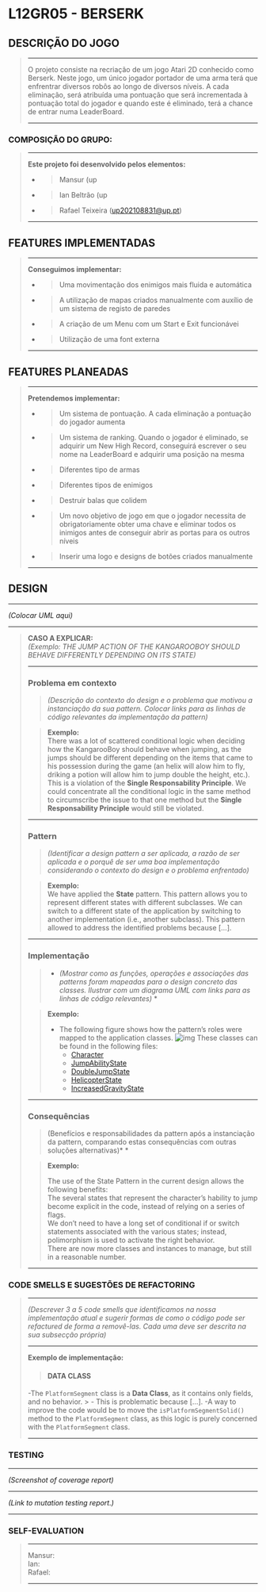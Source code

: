 # L12GR05 - BERSERK

## DESCRIÇÃO DO JOGO
> ___
> O projeto consiste na recriação de um jogo Atari 2D conhecido como Berserk. Neste jogo, um único jogador portador de uma arma terá que enfrentrar diversos robôs ao longo de diversos níveis.
> A cada eliminação, será atribuída uma pontuação que será incrementada à pontuação total do jogador e quando este é eliminado, terá a chance de entrar numa LeaderBoard.
> ___
> 
### COMPOSIÇÃO DO GRUPO:
> ___
> **Este projeto foi desenvolvido pelos elementos:**
> - > Mansur (up
> - >Ian Beltrão (up
> - >Rafael Teixeira (up202108831@up.pt)
> ___

## **FEATURES IMPLEMENTADAS**
> ___
> **Conseguimos implementar:**
>
> - > Uma movimentação dos enimigos mais fluida e automática
> - > A utilização de mapas criados manualmente com auxílio de um sistema de registo de paredes
> - > A criação de um Menu com um Start e Exit funcionávei
> - > Utilização de uma font externa
> ___

## **FEATURES PLANEADAS**
> ___
> **Pretendemos implementar:**
> 
> - > Um sistema de pontuação. A cada eliminação a pontuação do jogador aumenta
> - > Um sistema de ranking. Quando o jogador é eliminado, se adquirir um New High Record, conseguirá escrever o seu nome na LeaderBoard e adquirir uma posição na mesma
> - > Diferentes tipo de armas
> - > Diferentes tipos de enimigos
> - > Destruir balas que colidem
> - > Um novo objetivo de jogo em que o jogador necessita de obrigatoriamente obter uma chave e eliminar todos os inimigos antes de conseguir abrir as portas para os outros níveis
> - > Inserir uma logo e designs de botões criados manualmente
> ___
## **DESIGN**
___
_(Colocar UML aqui)_ </br>
___
> **CASO A EXPLICAR:** </br> _(Exemplo: THE JUMP ACTION OF THE KANGAROOBOY SHOULD BEHAVE DIFFERENTLY DEPENDING ON ITS STATE)_
> ___
>
> ### Problema em contexto 
> > _(Descrição do contexto do design e o problema que motivou a instanciação da sua pattern. Colocar links para as linhas de código relevantes da implementação da pattern)_ </br>
> 
> >**Exemplo:** </br>
> >There was a lot of scattered conditional logic when deciding how the KangarooBoy should behave when jumping, as the jumps should be different depending on the items that came to his possession during the game (an helix will alow him to fly, driking a potion will allow him to jump double the height, etc.). This is a violation of the **Single Responsability Principle**. We could concentrate all the conditional logic in the same method to circumscribe the issue to that one method but the **Single Responsability Principle** would still be violated.
> ___
> ### Pattern 
> > _(Identificar a design pattern a ser aplicada, a razão de ser aplicada e o porquê de ser uma boa implementação considerando o contexto do design e o problema enfrentado)_ </br>
> 
> >**Exemplo:** </br>
> > We have applied the **State** pattern. This pattern allows you to represent different states with different subclasses. We can switch to a different state of the application by switching to another implementation (i.e., another subclass). This pattern allowed to address the identified problems because […].
>___
> ### Implementação
> >* *(Mostrar como as funções, operações e associações das patterns foram mapeadas para o design concreto das classes. Ilustrar com um diagrama UML com links para as linhas de código relevantes)* * </br>
>
> > **Exemplo:** </br>
> >  - The following figure shows how the pattern’s roles were mapped to the application classes.
> ![img](https://www.fe.up.pt/~arestivo/page/img/examples/lpoo/state.svg)
> These classes can be found in the following files:
> >    - [Character](https://web.fe.up.pt/~arestivo/page/courses/2021/lpoo/template/src/main/java/Character.java)
> >    - [JumpAbilityState](https://web.fe.up.pt/~arestivo/page/courses/2021/lpoo/template/src/main/java/JumpAbilityState.java)
> >    - [DoubleJumpState](https://web.fe.up.pt/~arestivo/page/courses/2021/lpoo/template/src/main/java/DoubleJumpState.java)
> >    - [HelicopterState](https://web.fe.up.pt/~arestivo/page/courses/2021/lpoo/template/src/main/java/HelicopterState.java)
> >    - [IncreasedGravityState](https://web.fe.up.pt/~arestivo/page/courses/2021/lpoo/template/src/main/java/IncreasedGravityState.java)
> ___
> 
> ### Consequências
> >(Benefícios e responsabilidades da pattern após a instanciação da pattern, comparando estas consequências com outras soluções alternativas)* * </br>
>
> >**Exemplo:** </br>
>>
> > The use of the State Pattern in the current design allows the following benefits: </br>
> > The several states that represent the character’s hability to jump become explicit in the code, instead of relying on a series of flags. </br>
> > We don’t need to have a long set of conditional if or switch statements associated with the various states; instead, polimorphism is used to activate the right behavior. </br>
> > There are now more classes and instances to manage, but still in a reasonable number. </br>
> ___
### CODE SMELLS E SUGESTÕES DE REFACTORING
> ___
>_(Descrever 3 a 5 code smells que identificamos na nossa implementação atual e sugerir formas de como o código pode ser refactured de forma a removê-las. Cada uma deve ser descrita na sua subsecção própria)_ </br>
> ___
> **Exemplo de implementação:** </br>
>> #### DATA CLASS
> -The `PlatformSegment` class is a **Data Class**, as it contains only fields, and no behavior. > - This is problematic because […].
> -A way to improve the code would be to move the `isPlatformSegmentSolid()` method to the `PlatformSegment` class, as this logic is purely concerned with the `PlatformSegment` class.
> ___
### TESTING
___
_(Screenshot of coverage report)_ </br>
___
_(Link to mutation testing report.)_
___

### SELF-EVALUATION
> ___
> Mansur: </br>
>  Ian: </br>
> Rafael: </br>
> ___